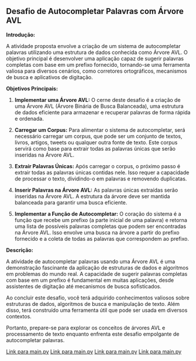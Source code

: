 ## Desafio de Autocompletar Palavras com Árvore AVL

**Introdução:**

A atividade proposta envolve a criação de um sistema de autocompletar palavras utilizando uma estrutura de dados conhecida como Árvore AVL. O objetivo principal é desenvolver uma aplicação capaz de sugerir palavras completas com base em um prefixo fornecido, tornando-se uma ferramenta valiosa para diversos cenários, como corretores ortográficos, mecanismos de busca e aplicativos de digitação.

**Objetivos Principais:**

1. **Implementar uma Árvore AVL:** O cerne deste desafio é a criação de uma Árvore AVL (Árvore Binária de Busca Balanceada), uma estrutura de dados eficiente para armazenar e recuperar palavras de forma rápida e ordenada.

2. **Carregar um Corpus:** Para alimentar o sistema de autocompletar, será necessário carregar um corpus, que pode ser um conjunto de textos, livros, artigos, tweets ou qualquer outra fonte de texto. Este corpus servirá como base para extrair todas as palavras únicas que serão inseridas na Árvore AVL.

3. **Extrair Palavras Únicas:** Após carregar o corpus, o próximo passo é extrair todas as palavras únicas contidas nele. Isso requer a capacidade de processar o texto, dividindo-o em palavras e removendo duplicatas.

4. **Inserir Palavras na Árvore AVL:** As palavras únicas extraídas serão inseridas na Árvore AVL. A estrutura da árvore deve ser mantida balanceada para garantir uma busca eficiente.

5. **Implementar a Função de Autocompletar:** O coração do sistema é a função que recebe um prefixo (a parte inicial de uma palavra) e retorna uma lista de possíveis palavras completas que podem ser encontradas na Árvore AVL. Isso envolve uma busca na árvore a partir do prefixo fornecido e a coleta de todas as palavras que correspondem ao prefixo.

**Descrição:**

A atividade de autocompletar palavras usando uma Árvore AVL é uma demonstração fascinante da aplicação de estruturas de dados e algoritmos em problemas do mundo real. A capacidade de sugerir palavras completas com base em um prefixo é fundamental em muitas aplicações, desde assistentes de digitação até mecanismos de busca sofisticados.

Ao concluir este desafio, você terá adquirido conhecimentos valiosos sobre estruturas de dados, algoritmos de busca e manipulação de texto. Além disso, terá construído uma ferramenta útil que pode ser usada em diversos contextos.

Portanto, prepare-se para explorar os conceitos de árvores AVL e processamento de texto enquanto enfrenta este desafio empolgante de autocompletar palavras.

[Link para main.py](./main.py)
[Link para main.py](./text_processing.py)
[Link para main.py](./AVL.py)
[Link para main.py](./AVL_BST_Performace_Test.py)
